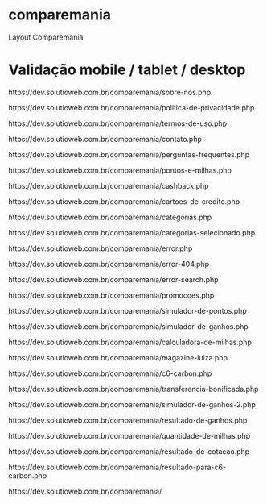 # comparemania
Layout Comparemania

# Validação mobile / tablet / desktop
<p>https://dev.solutioweb.com.br/comparemania/sobre-nos.php</p>
<p>https://dev.solutioweb.com.br/comparemania/politica-de-privacidade.php</p>
<p>https://dev.solutioweb.com.br/comparemania/termos-de-uso.php</p>
<p>https://dev.solutioweb.com.br/comparemania/contato.php</p>
<p>https://dev.solutioweb.com.br/comparemania/perguntas-frequentes.php</p>
<p>https://dev.solutioweb.com.br/comparemania/pontos-e-milhas.php</p>
<p>https://dev.solutioweb.com.br/comparemania/cashback.php</p>
<p>https://dev.solutioweb.com.br/comparemania/cartoes-de-credito.php</p>
<p>https://dev.solutioweb.com.br/comparemania/categorias.php</p>
<p>https://dev.solutioweb.com.br/comparemania/categorias-selecionado.php</p>
<p>https://dev.solutioweb.com.br/comparemania/error.php</p>
<p>https://dev.solutioweb.com.br/comparemania/error-404.php</p>
<p>https://dev.solutioweb.com.br/comparemania/error-search.php</p>

<p>https://dev.solutioweb.com.br/comparemania/promocoes.php</p>
<p>https://dev.solutioweb.com.br/comparemania/simulador-de-pontos.php</p>
<p>https://dev.solutioweb.com.br/comparemania/simulador-de-ganhos.php</p>
<p>https://dev.solutioweb.com.br/comparemania/calculadora-de-milhas.php</p>
<p>https://dev.solutioweb.com.br/comparemania/magazine-luiza.php</p>
<p>https://dev.solutioweb.com.br/comparemania/c6-carbon.php</p>
<p>https://dev.solutioweb.com.br/comparemania/transferencia-bonificada.php</p>
<p>https://dev.solutioweb.com.br/comparemania/simulador-de-ganhos-2.php</p>
<p>https://dev.solutioweb.com.br/comparemania/resultado-de-ganhos.php</p>
<p>https://dev.solutioweb.com.br/comparemania/quantidade-de-milhas.php</p>
<p>https://dev.solutioweb.com.br/comparemania/resultado-de-cotacao.php</p>
<p>https://dev.solutioweb.com.br/comparemania/resultado-para-c6-carbon.php</p>

<p>https://dev.solutioweb.com.br/comparemania/</p>